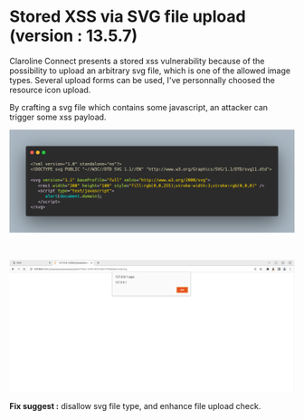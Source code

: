# Stored XSS via SVG file upload (version : 13.5.7)

Claroline Connect presents a stored xss vulnerability because of the possibility to upload an arbitrary svg file, which is one of the allowed image types. 
Several upload forms can be used, I've personnally choosed the resource icon upload.

By crafting a svg file which contains some javascript, an attacker can trigger some xss payload.

![xss_poc](https://raw.githubusercontent.com/matthieu-hackwitharts/claroline-CVEs/main/CVE-2022-37161/xss_svg_code.png)

<br>

![xss_new_poc](https://raw.githubusercontent.com/matthieu-hackwitharts/claroline-CVEs/main/CVE-2022-37161/xss_new_poc.PNG)


**Fix suggest :** disallow svg file type, and enhance file upload check.

